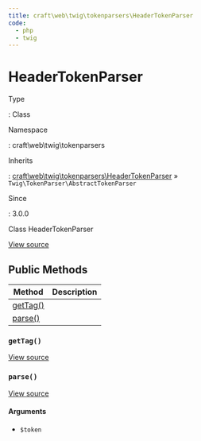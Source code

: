 ```yaml
---
title: craft\web\twig\tokenparsers\HeaderTokenParser
code:
  - php
  - twig
---
```


# HeaderTokenParser

Type

:   Class

Namespace

:   craft\web\twig\tokenparsers

Inherits

:   [craft\web\twig\tokenparsers\HeaderTokenParser](craft-web-twig-tokenparsers-headertokenparser.md) &raquo;
`Twig\TokenParser\AbstractTokenParser`

Since

:   3.0.0



Class HeaderTokenParser





[View source](https://github.com/craftcms/cms/blob/master/src/web/twig/tokenparsers/HeaderTokenParser.php)






## Public Methods

| Method                                                                     | Description
| -------------------------------------------------------------------------- | -----------
| [getTag()](craft-web-twig-tokenparsers-headertokenparser.md#method-gettag) |
| [parse()](craft-web-twig-tokenparsers-headertokenparser.md#method-parse)   |

### `getTag()`










[View source](https://github.com/craftcms/cms/blob/master/src/web/twig/tokenparsers/HeaderTokenParser.php#L44-L47)






### `parse()`










[View source](https://github.com/craftcms/cms/blob/master/src/web/twig/tokenparsers/HeaderTokenParser.php#L26-L39)


#### Arguments

- `$token`











